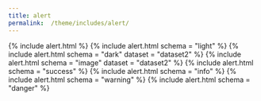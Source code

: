 ```yaml
---
title: alert
permalink:  /theme/includes/alert/
---
```

<!-- v1.2.110 pages/theme/includes/alert.md-->

{% include alert.html %}
{% include alert.html schema = "light" %}
{% include alert.html schema = "dark" dataset = "dataset2" %}
{% include alert.html schema = "image" dataset = "dataset2" %}
{% include alert.html schema = "success" %}
{% include alert.html schema = "info" %}
{% include alert.html schema = "warning" %}
{% include alert.html schema = "danger" %}
